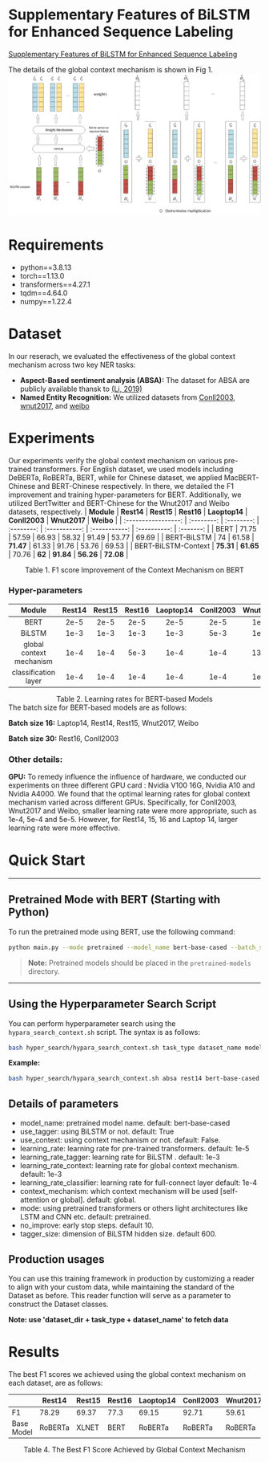 # Supplementary Features of BiLSTM for Enhanced Sequence Labeling
[Supplementary Features of BiLSTM for Enhanced Sequence Labeling](https://arxiv.org/abs/2305.19928)

The details of the global context mechanism is shown in Fig 1. 
![work flow for the context mechanism](context_mechanism.jpg)

# Requirements
* python==3.8.13
* torch==1.13.0
* transformers==4.27.1
* tqdm==4.64.0
* numpy==1.22.4
# Dataset
In our reserach, we evaluated the effectiveness of the global context mechanism across two key NER tasks:
* **Aspect-Based sentiment analysis (ABSA):** The dataset for ABSA are publicly available thansk to  [(Li, 2019)](https://github.com/lixin4ever/BERT-E2E-ABSA/tree/master/data)
* **Named Entity Recognition:** We utilized datasets from [Conll2003](https://www.clips.uantwerpen.be/conll2003/ner/), [wnut2017](https://noisy-text.github.io/2017/emerging-rare-entities.html), and [weibo](https://github.com/OYE93/Chinese-NLP-Corpus/tree/master/NER/Weibo)

# Experiments

Our experiments verify the global context mechanism on various pre-trained transformers. For English dataset, we used models including DeBERTa, RoBERTa, BERT, while for Chinese dataset, we applied MacBERT-Chinese and BERT-Chinese  respectively. In there,  we  detailed the F1 improvement and training hyper-parameters for BERT. Additionally, we utilized BertTwitter and BERT-Chinese for the Wnut2017 and Weibo datasets, respectively. 
|     **Module**      | **Rest14** | **Rest15** | **Rest16** | **Laoptop14** | **Conll2003** | **Wnut2017** | **Weibo** |
| :-----------------: | :--------: | :--------: | :--------: | :-----------: | :-----------: | :----------: | :-------: |
|        BERT         |   71.75    |   57.59    |   66.93    |     58.32     |     91.49     |    53.77     |   69.69   |
|     BERT-BiLSTM     |     74     |   61.58    | **71.47**  |     61.33     |     91.76     |    53.76     |   69.53   |
| BERT-BiLSTM-Context | **75.31**  | **61.65**  |   70.76    |    **62**     |   **91.84**   |  **56.26**   | **72.08** |
<div align="center">
Table 1. F1 score Improvement of the Context Mechanism on BERT
</div>

### Hyper-parameters    
|        **Module**        | **Rest14** | **Rest15** | **Rest16** | **Laoptop14** | **Conll2003** | **Wnut2017** | **Weibo** |
| :----------------------: | :--------: | :--------: | :--------: | :-----------: | :-----------: | :----------: | :-------: |
|           BERT           |    2e-5    |    2e-5    |    2e-5    |     2e-5      |     2e-5      |     1e-5     |   2e-5    |
|          BiLSTM          |    1e-3    |    1e-3    |    1e-3    |     1e-3      |     5e-3      |     1e-3     |   5e-3    |
| global context mechanism |    1e-4    |    1e-4    |    5e-3    |     1e-4      |     1e-4      |     13-4     |   5e-3    |
|   classification layer   |    1e-4    |    1e-4    |    1e-4    |     1e-4      |     1e-4      |     1e-4     |   1e-4    |

<div align="center">
Table 2. Learning rates for BERT-based Models
</div>
The batch size for BERT-based models are as follows:

**Batch size 16:**  Laptop14, Rest14, Rest15, Wnut2017, Weibo

**Batch size 30:** Rest16, Conll2003  

### Other details:

**GPU:** To remedy influence the influence of hardware, we conducted our experiments on three different GPU card : Nvidia V100 16G, Nvidia A10 and Nvidia A4000. We found that the optimal learning rates for global context mechanism varied across different GPUs. Specifically, for Conll2003, Wnut2017 and Weibo, smaller learning rate were more appropriate, such as 1e-4, 5e-4 and 5e-5. However, for Rest14, 15, 16 and Laptop 14, larger learning rate were more effective.  
# Quick Start

---

## Pretrained Mode with BERT (Starting with Python)

To run the pretrained mode using BERT, use the following command:

```bash
python main.py --mode pretrained --model_name bert-base-cased --batch_size 32 --task_type absa --dataset_name rest14 --use_tagger True --use_context True
```

> **Note:** Pretrained models should be placed in the `pretrained-models` directory.

---

## Using the Hyperparameter Search Script

You can perform hyperparameter search using the `hypara_search_context.sh` script. The syntax is as follows:

```bash
bash hyper_search/hypara_search_context.sh task_type dataset_name model_name context_mechanism device
```

**Example:**

```bash
bash hyper_search/hypara_search_context.sh absa rest14 bert-base-cased global cuda:1
```

## Details of parameters

* model_name: pretrained model name.   default: bert-base-cased
* use_tagger: using BiLSTM or not. default: True
* use_context: using context mechanism or not. default: False.
* learning_rate: learning rate for pre-trained transformers. default: 1e-5
* learning_rate_tagger: learning rate for BiLSTM . default: 1e-3
* learning_rate_context: learning rate for global context mechanism. default: 1e-3
* learning_rate_classifier: learning rate for full-connect layer default: 1e-4
* context_mechanism: which context mechanism will be used [self-attention or global].  default: global.
* mode: using pretrained transformers or others light architectures like LSTM and CNN etc. default: pretrained.
* no_improve: early stop steps. default 10. 
* tagger_size: dimension of BiLSTM hidden size. default 600.

## Production usages   

You can use this training framework in production by customizing a reader to align with your custom data, while maintaining the standard of the Dataset as before. This reader function will serve as a parameter to construct the Dataset classes. 

**Note: use 'dataset_dir + task_type + dataset_name' to fetch data**

# Results

The best F1 scores we achieved using the global context mechanism on each dataset, are as follows:

|            | Rest14  | Rest15 | Rest16 | Laoptop14 | Conll2003 | Wnut2017 | Weibo        |
| ---------- | ------- | ------ | ------ | --------- | --------- | -------- | ------------ |
| F1         | 78.29   | 69.37  | 77.3   | 69.15     | 92.71     | 59.61    | 72.08        |
| Base Model | RoBERTa | XLNET  | BERT   | RoBERTa   | RoBERTa   | RoBERTa  | BERT-Chinese |
<div align="center">
Table 4. The Best F1 Score Achieved by Global Context Mechanism
</div>
